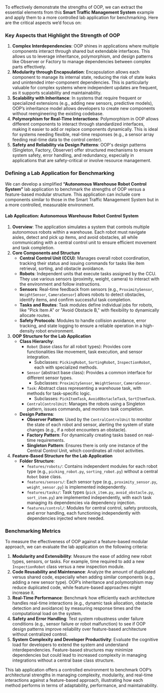 To effectively demonstrate the strengths of OOP, we can extract the essential elements from this **Smart Traffic Management System** example and apply them to a more controlled lab application for benchmarking. Here are the critical aspects we’d focus on:

### **Key Aspects that Highlight the Strength of OOP**

1. **Complex Interdependencies**: OOP shines in applications where multiple components interact through shared but extendable interfaces. This allows us to leverage inheritance, polymorphism, and design patterns like Observer or Factory to manage dependencies between complex parts effectively.
2. **Modularity through Encapsulation**: Encapsulation allows each component to manage its internal state, reducing the risk of state leaks and unintended inter-component dependencies. This is particularly valuable for complex systems where independent updates are frequent, as it supports scalability and maintainability.
3. **Scalability with Inheritance**: In systems that require frequent or specialized extensions (e.g., adding new sensors, predictive models), OOP’s inheritance model allows developers to create new components without reengineering the existing codebase.
4. **Polymorphism for Real-Time Interactions**: Polymorphism in OOP allows different components to interact through standardized interfaces, making it easier to add or replace components dynamically. This is ideal for systems needing flexible, real-time responses (e.g., a sensor array feeding real-time data to the control center).
5. **Safety and Reliability via Design Patterns**: OOP's design patterns (Singleton, Factory, Observer) offer structured mechanisms to ensure system safety, error handling, and redundancy, especially in applications that are safety-critical or involve resource management.

### **Defining a Lab Application for Benchmarking**

We can develop a simplified **“Autonomous Warehouse Robot Control System”** lab application to benchmark the strengths of OOP versus a feature-based modular structure. This application can include core components similar to those in the Smart Traffic Management System but in a more controlled, measurable environment.

#### **Lab Application: Autonomous Warehouse Robot Control System**

1. **Overview**: The application simulates a system that controls multiple autonomous robots within a warehouse. Each robot must navigate aisles, detect and pick up items, and avoid obstacles, all while communicating with a central control unit to ensure efficient movement and task completion.
2. **Core Components and Structure**
   * **Central Control Unit (CCU)**: Manages overall robot coordination, tracking their status and issuing commands for tasks like item retrieval, sorting, and obstacle avoidance.
   * **Robots**: Independent units that execute tasks assigned by the CCU. They use various sensors (proximity, weight, camera) to interact with the environment and follow instructions.
   * **Sensors**: Real-time feedback from sensors (e.g., `ProximitySensor`, `WeightSensor`, `CameraSensor`) allows robots to detect obstacles, identify items, and confirm successful task completion.
   * **Tasks and Routes**: Task modules define individual jobs for robots, like "Pick Item A" or "Avoid Obstacle B," with flexibility to dynamically allocate routes.
   * **Safety Protocols**: Modules to handle collision avoidance, error tracking, and state logging to ensure a reliable operation in a high-density robot environment.
3. **OOP Structure for the Lab Application**
   * **Class Hierarchy**:
     * `Robot` (base class for all robot types): Provides core functionalities like movement, task execution, and sensor integration.
       * Subclasses: `PickingRobot`, `SortingRobot`, `InspectionRobot`, each with specialized methods.
     * `Sensor` (abstract base class): Provides a common interface for different sensor types.
       * Subclasses: `ProximitySensor`, `WeightSensor`, `CameraSensor`.
     * `Task`: Abstract class representing a warehouse task, with methods for task-specific logic.
       * Subclasses: `PickItemTask`, `AvoidObstacleTask`, `SortItemTask`.
     * `CentralControlUnit`: Manages the robots using a Singleton pattern, issues commands, and monitors task completion.
   * **Design Patterns**:
     * **Observer Pattern**: Used by the `CentralControlUnit` to monitor the state of each robot and sensor, alerting the system of state changes (e.g., if a robot encounters an obstacle).
     * **Factory Pattern**: For dynamically creating tasks based on real-time requirements.
     * **Singleton Pattern**: Ensures there is only one instance of the Central Control Unit, which coordinates all robot activities.
4. **Feature-Based Structure for the Lab Application**
   * **Folder Structure**:
     * `features/robots/`: Contains independent modules for each robot type (e.g., `picking_robot.py`, `sorting_robot.py`) without a central `Robot` base class.
     * `features/sensors/`: Each sensor type (e.g., `proximity_sensor.py`, `weight_sensor.py`) is implemented independently.
     * `features/tasks/`: Task types (`pick_item.py`, `avoid_obstacle.py`, `sort_item.py`) are implemented independently, with each task managing its dependencies via dependency injection.
     * `features/control/`: Modules for central control, safety protocols, and error handling, each functioning independently with dependencies injected where needed.

### **Benchmarking Metrics**

To measure the effectiveness of OOP against a feature-based modular approach, we can evaluate the lab application on the following criteria:

1. **Modularity and Extensibility**: Measure the ease of adding new robot types, sensors, or tasks. For example, time required to add a new `InspectionRobot` class versus a new inspection module.
2. **Code Reusability and Maintenance**: Analyze the amount of duplicated versus shared code, especially when adding similar components (e.g., adding a new sensor type). OOP’s inheritance and polymorphism may reduce duplicated code, while feature-based approaches might increase it.
3. **Real-Time Performance**: Benchmark how efficiently each architecture handles real-time interactions (e.g., dynamic task allocation, obstacle detection and avoidance) by measuring response times and the computational load on the system.
4. **Safety and Error Handling**: Test system robustness under failure conditions (e.g., sensor failure or robot malfunction) to see if OOP design patterns improve reliability over feature-based architecture without centralized control.
5. **System Complexity and Developer Productivity**: Evaluate the cognitive load for developers to extend the system and understand interdependencies. Feature-based structures may minimize dependencies but could lead to increased complexity in managing integrations without a central base class structure.

This lab application offers a controlled environment to benchmark OOP’s architectural strengths in managing complexity, modularity, and real-time interactions against a feature-based approach, illustrating how each method performs in terms of adaptability, performance, and maintainability.

